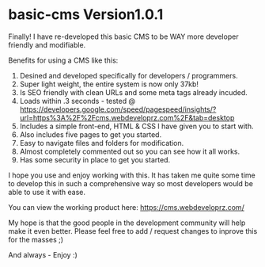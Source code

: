 # basic-cms Version1.0.1
Finally! I have re-developed this basic CMS to be WAY more developer friendly and modifiable.

Benefits for using a CMS like this:
1) Desined and developed specifically for developers / programmers.
2) Super light weight, the entire system is now only 37kb!
3) Is SEO friendly with clean URLs and some meta tags already incuded.
4) Loads within .3 seconds - tested @ https://developers.google.com/speed/pagespeed/insights/?url=https%3A%2F%2Fcms.webdeveloprz.com%2F&tab=desktop
5) Includes a simple front-end, HTML & CSS I have given you to start with.
6) Also includes five pages to get you started.
7) Easy to navigate files and folders for modification.
8) Almost completely commented out so you can see how it all works.
9) Has some security in place to get you started.

I hope you use and enjoy working with this. It has taken me quite some time to develop this in such a comprehensive way so most developers would be able to use it with ease. 

You can view the working product here: https://cms.webdeveloprz.com/

My hope is that the good people in the development community will help make it even better.
Please feel free to add / request changes to inprove this for the masses ;)

And always - Enjoy :)
